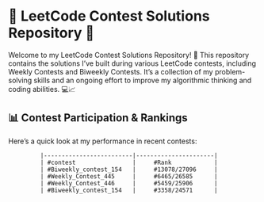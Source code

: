 # 🚀 LeetCode Contest Solutions Repository 🧠

Welcome to my LeetCode Contest Solutions Repository! 🎉
This repository contains the solutions I’ve built during various LeetCode contests, including Weekly Contests 
and Biweekly Contests. It’s a collection of my problem-solving skills and an ongoing effort to improve my 
algorithmic thinking and coding abilities. 💻📈


## 📊 Contest Participation & Rankings

Here’s a quick look at my performance in recent contests:

             |-------------------------|----------------------|
             | #contest                |     #Rank            |
             | #Biweekly_contest_154   |     #13078/27096     |
             | #Weekly_Contest_445     |     #6465/26585      |
             | #Weekly_Contest_446     |     #5459/25906      |
             | #Biweekly_contest_154   |     #3358/24571      |
